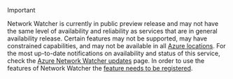 > [!IMPORTANT]
> Network Watcher is currently in public preview release and may not have the same level of availability and reliability as services that are in general availability release. Certain features may not be supported, may have constrained capabilities, and may not be available in all [Azure locations](https://azure.microsoft.com/regions/). For the most up-to-date notifications on availability and status of this service, check the [Azure Network Watcher updates](https://azure.microsoft.com/updates/?product=network-watcher) page. In order to use the features of Network Watcher the [feature needs to be registered](network-watcher-create.md#register-the-preview-capability).